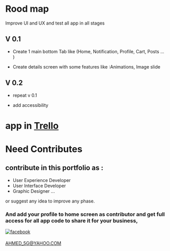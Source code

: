 # Rood map

Improve UI and UX and test all app in all stages

## V 0.1

- Create 1 main bottom Tab like (Home, Notification, Profile, Cart, Posts ... )

- Create details screen with some features like :Animations, Image slide

## V 0.2

- repeat v 0.1

- add accessibility

# app in [Trello](https://trello.com/b/LCgVV444/portfolio)



# Need Contributes
## contribute in this portfolio as :

- User Experience Developer
- User Interface Developer
- Graphic Designer
...


or suggest any idea to improve any phase.

### And add your profile to home screen as contributor and get full access for all app code to share it for your business,

 <a href="https://www.facebook.com/profile.php?id=100086148849098" target="_blank">
<img src=https://img.shields.io/badge/facebook-%232E87FB.svg?&style=for-the-badge&logo=facebook&logoColor=white alt=facebook style="margin-bottom: 5px;" />
</a>  

AHMED_5G@YAHOO.COM

